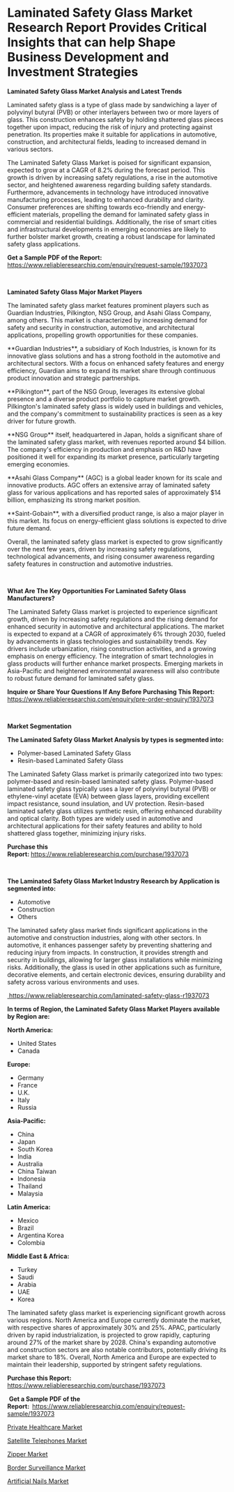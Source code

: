 <p><h1>Laminated Safety Glass Market Research Report Provides Critical Insights that can help Shape Business Development and Investment Strategies</h1></p><p><strong>Laminated Safety Glass Market Analysis and Latest Trends</strong></p>
<p><p>Laminated safety glass is a type of glass made by sandwiching a layer of polyvinyl butyral (PVB) or other interlayers between two or more layers of glass. This construction enhances safety by holding shattered glass pieces together upon impact, reducing the risk of injury and protecting against penetration. Its properties make it suitable for applications in automotive, construction, and architectural fields, leading to increased demand in various sectors.</p><p>The Laminated Safety Glass Market is poised for significant expansion, expected to grow at a CAGR of 8.2% during the forecast period. This growth is driven by increasing safety regulations, a rise in the automotive sector, and heightened awareness regarding building safety standards. Furthermore, advancements in technology have introduced innovative manufacturing processes, leading to enhanced durability and clarity. Consumer preferences are shifting towards eco-friendly and energy-efficient materials, propelling the demand for laminated safety glass in commercial and residential buildings. Additionally, the rise of smart cities and infrastructural developments in emerging economies are likely to further bolster market growth, creating a robust landscape for laminated safety glass applications.</p></p>
<p><strong>Get a Sample PDF of the Report:&nbsp;</strong> <a href="https://www.reliableresearchiq.com/enquiry/request-sample/1937073?utm_campaign=123&utm_medium=2&utm_source=Github&utm_content=ia&utm_term=15112024&utm_id=laminated-safety-glass">https://www.reliableresearchiq.com/enquiry/request-sample/1937073</a></p>
<p>&nbsp;</p>
<p><strong>Laminated Safety Glass Major Market Players</strong></p>
<p><p>The laminated safety glass market features prominent players such as Guardian Industries, Pilkington, NSG Group, and Asahi Glass Company, among others. This market is characterized by increasing demand for safety and security in construction, automotive, and architectural applications, propelling growth opportunities for these companies.</p><p>**Guardian Industries**, a subsidiary of Koch Industries, is known for its innovative glass solutions and has a strong foothold in the automotive and architectural sectors. With a focus on enhanced safety features and energy efficiency, Guardian aims to expand its market share through continuous product innovation and strategic partnerships.</p><p>**Pilkington**, part of the NSG Group, leverages its extensive global presence and a diverse product portfolio to capture market growth. Pilkington's laminated safety glass is widely used in buildings and vehicles, and the company's commitment to sustainability practices is seen as a key driver for future growth.</p><p>**NSG Group** itself, headquartered in Japan, holds a significant share of the laminated safety glass market, with revenues reported around $4 billion. The company's efficiency in production and emphasis on R&D have positioned it well for expanding its market presence, particularly targeting emerging economies.</p><p>**Asahi Glass Company** (AGC) is a global leader known for its scale and innovative products. AGC offers an extensive array of laminated safety glass for various applications and has reported sales of approximately $14 billion, emphasizing its strong market position.</p><p>**Saint-Gobain**, with a diversified product range, is also a major player in this market. Its focus on energy-efficient glass solutions is expected to drive future demand.</p><p>Overall, the laminated safety glass market is expected to grow significantly over the next few years, driven by increasing safety regulations, technological advancements, and rising consumer awareness regarding safety features in construction and automotive industries.</p></p>
<p>&nbsp;</p>
<p><strong>What Are The Key Opportunities For Laminated Safety Glass Manufacturers?</strong></p>
<p><p>The Laminated Safety Glass market is projected to experience significant growth, driven by increasing safety regulations and the rising demand for enhanced security in automotive and architectural applications. The market is expected to expand at a CAGR of approximately 6% through 2030, fueled by advancements in glass technologies and sustainability trends. Key drivers include urbanization, rising construction activities, and a growing emphasis on energy efficiency. The integration of smart technologies in glass products will further enhance market prospects. Emerging markets in Asia-Pacific and heightened environmental awareness will also contribute to robust future demand for laminated safety glass.</p></p>
<p><strong>Inquire or Share Your Questions If Any Before Purchasing This Report:</strong> <a href="https://www.reliableresearchiq.com/enquiry/pre-order-enquiry/1937073?utm_campaign=123&utm_medium=2&utm_source=Github&utm_content=ia&utm_term=15112024&utm_id=laminated-safety-glass">https://www.reliableresearchiq.com/enquiry/pre-order-enquiry/1937073</a></p>
<p>&nbsp;</p>
<p><strong>Market Segmentation</strong></p>
<p><strong>The Laminated Safety Glass Market Analysis by types is segmented into:</strong></p>
<p><ul><li>Polymer-based Laminated Safety Glass</li><li>Resin-based Laminated Safety Glass</li></ul></p>
<p><p>The Laminated Safety Glass market is primarily categorized into two types: polymer-based and resin-based laminated safety glass. Polymer-based laminated safety glass typically uses a layer of polyvinyl butyral (PVB) or ethylene-vinyl acetate (EVA) between glass layers, providing excellent impact resistance, sound insulation, and UV protection. Resin-based laminated safety glass utilizes synthetic resin, offering enhanced durability and optical clarity. Both types are widely used in automotive and architectural applications for their safety features and ability to hold shattered glass together, minimizing injury risks.</p></p>
<p><strong>Purchase this Report:&nbsp;</strong><a href="https://www.reliableresearchiq.com/purchase/1937073?utm_campaign=123&utm_medium=2&utm_source=Github&utm_content=ia&utm_term=15112024&utm_id=laminated-safety-glass">https://www.reliableresearchiq.com/purchase/1937073</a></p>
<p>&nbsp;</p>
<p><strong>The Laminated Safety Glass Market Industry Research by Application is segmented into:</strong></p>
<p><ul><li>Automotive</li><li>Construction</li><li>Others</li></ul></p>
<p><p>The laminated safety glass market finds significant applications in the automotive and construction industries, along with other sectors. In automotive, it enhances passenger safety by preventing shattering and reducing injury from impacts. In construction, it provides strength and security in buildings, allowing for larger glass installations while minimizing risks. Additionally, the glass is used in other applications such as furniture, decorative elements, and certain electronic devices, ensuring durability and safety across various environments and uses.</p></p>
<p><a href="https://www.reliableresearchiq.com/laminated-safety-glass-r1937073?utm_campaign=123&utm_medium=2&utm_source=Github&utm_content=ia&utm_term=15112024&utm_id=laminated-safety-glass">&nbsp;https://www.reliableresearchiq.com/laminated-safety-glass-r1937073</a></p>
<p><strong>In terms of Region, the Laminated Safety Glass Market Players available by Region are:</strong></p>
<p>
    <p> <strong> North America: </strong>
        <ul>
            <li>United States</li>
            <li>Canada</li>
        </ul>
        </p> 
    <p> <strong> Europe: </strong>
        <ul>
            <li>Germany</li>
            <li>France</li>
            <li>U.K.</li>
            <li>Italy</li>
            <li>Russia</li>
        </ul>
        </p> 
    <p> <strong> Asia-Pacific: </strong>
        <ul>
            <li>China</li>
            <li>Japan</li>
            <li>South Korea</li>
            <li>India</li>
            <li>Australia</li>
            <li>China Taiwan</li>
            <li>Indonesia</li>
            <li>Thailand</li>
            <li>Malaysia</li>
        </ul>
        </p> 
    <p> <strong> Latin America: </strong>
        <ul>
            <li>Mexico</li>
            <li>Brazil</li>
            <li>Argentina Korea</li>
            <li>Colombia</li>
        </ul>
        </p> 
    <p> <strong> Middle East & Africa: </strong>
        <ul>
            <li>Turkey</li>
            <li>Saudi</li>
            <li>Arabia</li>
            <li>UAE</li>
            <li>Korea</li>
        </ul>
    </p>
    </p>
<p><p>The laminated safety glass market is experiencing significant growth across various regions. North America and Europe currently dominate the market, with respective shares of approximately 30% and 25%. APAC, particularly driven by rapid industrialization, is projected to grow rapidly, capturing around 27% of the market share by 2028. China's expanding automotive and construction sectors are also notable contributors, potentially driving its market share to 18%. Overall, North America and Europe are expected to maintain their leadership, supported by stringent safety regulations.</p></p>
<p><strong>Purchase this Report: </strong><a href="https://www.reliableresearchiq.com/purchase/1937073?utm_campaign=123&utm_medium=2&utm_source=Github&utm_content=ia&utm_term=15112024&utm_id=laminated-safety-glass">https://www.reliableresearchiq.com/purchase/1937073</a></p>
<p>&nbsp;<strong>Get a Sample PDF of the Report:&nbsp;&nbsp;</strong><a href="https://www.reliableresearchiq.com/enquiry/request-sample/1937073?utm_campaign=123&utm_medium=2&utm_source=Github&utm_content=ia&utm_term=15112024&utm_id=laminated-safety-glass">https://www.reliableresearchiq.com/enquiry/request-sample/1937073</a></p>
<p><strong></strong></p>
<p><p><a href="https://issuu.com/reportprime-2/docs/private-healthcare-market-size-2030_b4ef042dca85eb?utm_campaign=123&utm_medium=2&utm_source=Github&utm_content=ia&utm_term=15112024&utm_id=laminated-safety-glass">Private Healthcare Market</a></p><p><a href="https://www.linkedin.com/pulse/market-dynamics-future-trends-global-satellite-telephones-sector-jessc?utm_campaign=123&utm_medium=2&utm_source=Github&utm_content=ia&utm_term=15112024&utm_id=laminated-safety-glass">Satellite Telephones Market</a></p><p><a href="https://www.linkedin.com/pulse/zipper-market-global-share-ranking-overall-sales-demand-imo5c?utm_campaign=123&utm_medium=2&utm_source=Github&utm_content=ia&utm_term=15112024&utm_id=laminated-safety-glass">Zipper Market</a></p><p><a href="https://issuu.com/reportprime-2/docs/border-surveillance-market-size-203_3536bc11b3c47e?utm_campaign=123&utm_medium=2&utm_source=Github&utm_content=ia&utm_term=15112024&utm_id=laminated-safety-glass">Border Surveillance Market</a></p><p><a href="https://www.linkedin.com/pulse/artificial-nails-market-trends-strategic-insights-2024-2031-shslc?utm_campaign=123&utm_medium=2&utm_source=Github&utm_content=ia&utm_term=15112024&utm_id=laminated-safety-glass">Artificial Nails Market</a></p></p>